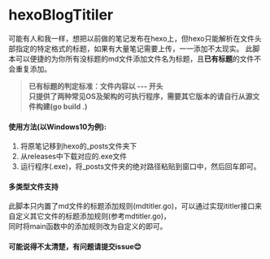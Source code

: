 # hexoBlogTitiler
可能有人和我一样，想把以前做的笔记发布在hexo上，但hexo只能解析在文件头部指定的特定格式的标题，如果有大量笔记需要上传，一一添加不太现实。
此脚本可以便捷的为你所有没标题的md文件添加文件名为标题，且**已有标题**的文件不会重复添加。
>  **已有标题的判定标准：文件内容以 --- 开头**   
>  **只提供了两种常见OS及架构的可执行程序，需要其它版本的请自行从源文件构建(go build .)**

#### 使用方法(以Windows10为例): 
1. 将原笔记移到hexo的_posts文件夹下
2. 从releases中下载对应的.exe文件
3. 运行程序(.exe)，将_posts文件夹的绝对路径粘贴到窗口中，然后回车即可。  

#### 多类型文件支持
  此脚本只内置了md文件的标题添加规则(mdtitler.go)，可以通过实现ititler接口来自定义其它文件的标题添加规则(参考mdtitler.go)，   
  同时将main函数中的添加规则改为自定义的即可。
#### 可能说得不太清楚，有问题请提交issue😊
